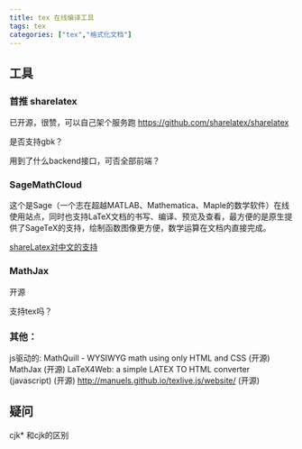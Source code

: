 ```yaml
---
title: tex 在线编译工具
tags: tex
categories: ["tex","格式化文档"]
---
```




## 工具

### 首推 sharelatex
已开源，很赞，可以自己架个服务跑
https://github.com/sharelatex/sharelatex

是否支持gbk？

用到了什么backend接口，可否全部前端？

### SageMathCloud
这个是Sage（一个志在超越MATLAB、Mathematica、Maple的数学软件）在线使用站点，同时也支持LaTeX文档的书写、编译、预览及查看，最方便的是原生提供了SageTeX的支持，绘制函数图像更方便，数学运算在文档内直接完成。



[shareLatex对中文的支持](https://cn.sharelatex.com/learn/Chinese)

### MathJax
开源

支持tex吗？

### 其他：
js驱动的: MathQuill - WYSIWYG math using only HTML and CSS (开源)
MathJax (开源)
LaTeX4Web: a simple LATEX TO HTML converter (javascript) (开源)
http://manuels.github.io/texlive.js/website/ (开源)



## 疑问

cjk* 和cjk的区别
